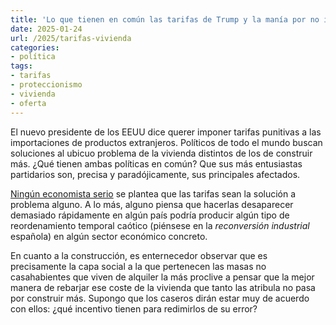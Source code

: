 ```yaml
---
title: 'Lo que tienen en común las tarifas de Trump y la manía por no incrementar la oferta de vivienda en casi todas partes'
date: 2025-01-24
url: /2025/tarifas-vivienda
categories:
- política
tags:
- tarifas
- proteccionismo
- vivienda
- oferta
---
```


El nuevo presidente de los EEUU dice querer imponer tarifas punitivas a las importaciones de productos extranjeros. Políticos de todo el mundo buscan soluciones al ubicuo problema de la vivienda distintos de los de construir más. ¿Qué tienen ambas políticas en común? Que sus más entusiastas partidarios son, precisa y paradójicamente, sus principales afectados.

[Ningún economista serio](https://www.kentclarkcenter.org/surveys/tariffs-technology-and-growth/) se plantea que las tarifas sean la solución a problema alguno. A lo más, alguno piensa que hacerlas desaparecer demasiado rápidamente en algún país podría producir algún tipo de reordenamiento temporal caótico (piénsese en la _reconversión industrial_ española) en algún sector económico concreto.

En cuanto a la construcción, es enternecedor observar que es precisamente la capa social a la que pertenecen las masas no casahabientes que viven de alquiler la más proclive a pensar que la mejor manera de rebarjar ese coste de la vivienda que tanto las atribula no pasa por construir más. Supongo que los caseros dirán estar muy de acuerdo con ellos: ¿qué incentivo tienen para redimirlos de su error?